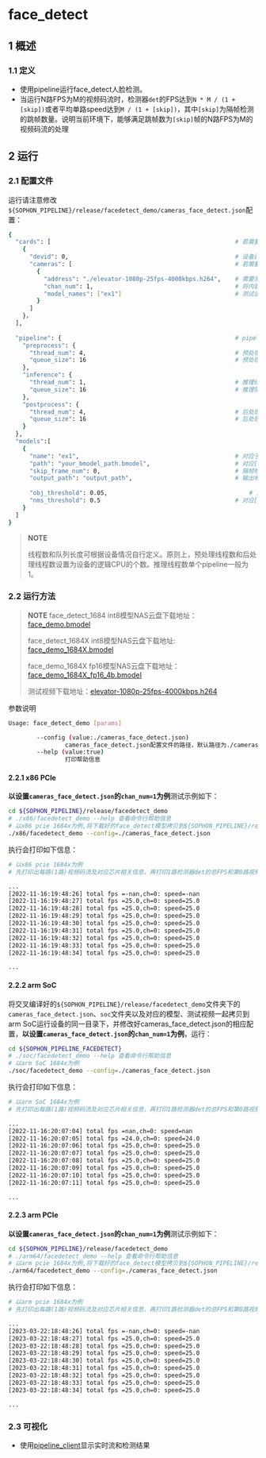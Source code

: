 # face_detect

## 1 概述

### 1.1 定义

- 使用pipeline运行face_detect人脸检测。
- 当运行N路FPS为M的视频码流时，检测器`det`的FPS达到`N * M / (1 + [skip])`或者平均单路speed达到`M / (1 + [skip])`，其中`[skip]`为隔帧检测的跳帧数量。说明当前环境下，能够满足跳帧数为`[skip]`帧的N路FPS为M的视频码流的处理


## 2 运行

### 2.1 配置文件

运行请注意修改`${SOPHON_PIPELINE}/release/facedetect_demo/cameras_face_detect.json`配置：

```bash
{
  "cards": [													# 若需要配置多个device，可以在cards下添加多组devid和cameras信息
    {
      "devid": 0,												# 设备id
      "cameras": [												# 若需要配置多个视频码流，可以在cameras下添加多组address和chan_num信息。若配置了多个address或多个cards，总的视频码流路数为所有的[chan_num]数量之和
        {
          "address": "./elevator-1080p-25fps-4000kbps.h264",	# 需要测试视频码流的地址，如果是本地文件，只支持h264/h265格式
          "chan_num": 1,										# 将内容为上述[address]的视频码流配置[chan_num]数量的路数。默认设置为1，会接入1路的内容为上述[address]的视频码流。
          "model_names": ["ex1"]								# 测试该[address]视频码流的模型名称，需要和此配置文件下面的[models]参数内的模型自定义名称[name]一致，表示使用该模型，多个模型的名字用逗号分开。
        }
      ]
    }，
  ],
  
  "pipeline": {													# pipeline中的线程数和队列长度
    "preprocess": {
      "thread_num": 4,											# 预处理线程数
      "queue_size": 16											# 预处理队列最大长度
    },
    "inference": {
      "thread_num": 1,											# 推理线程数
      "queue_size": 16											# 推理队列最大长度
    },
    "postprocess": {
      "thread_num": 4,											# 后处理线程数
      "queue_size": 16											# 后处理队列最大长度
    }
  },
  "models":[
    {
      "name": "ex1",											# 对应于[path]的模型自定义名称
      "path": "your_bmodel_path.bmodel",	        			# 对应[name]的bmodel模型的路径
      "skip_frame_num": 0,										# 隔帧检测的跳帧数量。当设置为0时表示程序不跳帧检测，当设置为1时表示程序每间隔1帧做一次模型的pipeline。
      "output_path": "output_path",                     		# 输出地址，只支持rtsp，tcp 格式为protocol://ip:port/, 例如rtsp://192.168.0.1:8554/test ， tcp://172.28.1.1:5353。对于rtsp推流，地址为rtsp server配置的地址。对于tcp，需要开放自己配置的端口。
      
      "obj_threshold": 0.05,										# 对应[path]的bmodel模型画框的置信度阈值
      "nms_threshold": 0.5										# 对应[path]的bmodel模型后处理的非极大值抑制阈值
    }
  ]
}
```

> **NOTE**  
> 
> 线程数和队列长度可根据设备情况自行定义。原则上，预处理线程数和后处理线程数设置为设备的逻辑CPU的个数。推理线程数单个pipeline一般为1。

### 2.2 运行方法

  > **NOTE** 
  > face_detect_1684 int8模型NAS云盘下载地址：[face_demo.bmodel](http://219.142.246.77:65000/sharing/oD4Jb0RVZ)
> 
>face_detect_1684X int8模型NAS云盘下载地址: [face_demo_1684X.bmodel](http://219.142.246.77:65000/sharing/Yk3o6QdXD)
  >
  > face_demo_1684X fp16模型NAS云盘下载地址：[face_demo_1684X_fp16_4b.bmodeI](http://219.142.246.77:65000/sharing/8pBKB4HVW)
  >
  > 测试视频下载地址：[elevator-1080p-25fps-4000kbps.h264](http://219.142.246.77:65000/sharing/tU6pYuuau)

参数说明

```bash
Usage: face_detect_demo [params]

        --config (value:./cameras_face_detect.json)
                cameras_face_detect.json配置文件的路径，默认路径为./cameras_face_detect.json。
        --help (value:true)
                打印帮助信息
```

#### 2.2.1 x86 PCIe

**以设置`cameras_face_detect.json`的`chan_num=1`为例**测试示例如下：

```bash
cd ${SOPHON_PIPELINE}/release/facedetect_demo
# ./x86/facedetect_demo --help 查看命令行帮助信息
# 以x86 pcie 1684x为例,将下载好的face_detect模型拷贝到${SOPHON_PIPELINE}/release/facedetect_demo目录下运行
./x86/facedetect_demo --config=./cameras_face_detect.json
```

执行会打印如下信息：

```bash
# 以x86 pcie 1684x为例
# 先打印出每路(1路)视频码流及对应芯片相关信息，再打印1路检测器det的总FPS和第0路视频码流处理对应的speed信息。其中，FPS和speed信息与当前运行设备的硬件配置相关，不同设备运行结果不同属正常现象，且同一设备运行程序过程中FPS和speed信息有一定波动属于正常现象。FPS和speed信息如下所示：

...
[2022-11-16:19:48:26] total fps =-nan,ch=0: speed=-nan
[2022-11-16:19:48:27] total fps =25.0,ch=0: speed=25.0
[2022-11-16:19:48:28] total fps =25.0,ch=0: speed=25.0
[2022-11-16:19:48:29] total fps =25.0,ch=0: speed=25.0
[2022-11-16:19:48:30] total fps =25.0,ch=0: speed=25.0
[2022-11-16:19:48:31] total fps =25.0,ch=0: speed=25.0
[2022-11-16:19:48:32] total fps =25.0,ch=0: speed=25.0
[2022-11-16:19:48:33] total fps =25.0,ch=0: speed=25.0
[2022-11-16:19:48:34] total fps =25.0,ch=0: speed=25.0

...
```

#### 2.2.2 arm SoC

将交叉编译好的`${SOPHON_PIPELINE}/release/facedetect_demo`文件夹下的`cameras_face_detect.json`、`soc`文件夹以及对应的模型、测试视频一起拷贝到arm SoC运行设备的同一目录下，并修改好cameras_face_detect.json的相应配置，**以设置`cameras_face_detect.json`的`chan_num=1`为例**，运行：

```bash
cd ${SOPHON_PIPELINE_FACEDETECT}
# ./soc/facedetect_demo --help 查看命令行帮助信息
# 以arm SoC 1684x为例
./soc/facedetect_demo --config=./cameras_face_detect.json 
```

执行会打印如下信息：

```bash
# 以arm SoC 1684x为例
# 先打印出每路(1路)视频码流及对应芯片相关信息，再打印1路检测器det的总FPS和第0路视频码流处理对应的speed信息。其中，FPS和speed信息与当前运行设备的硬件配置相关，不同设备运行结果不同属正常现象，且同一设备运行程序过程中FPS和speed信息有一定波动属于正常现象。FPS和speed信息如下所示：

...
[2022-11-16:20:07:04] total fps =nan,ch=0: speed=nan
[2022-11-16:20:07:05] total fps =24.0,ch=0: speed=24.0
[2022-11-16:20:07:06] total fps =25.0,ch=0: speed=25.0
[2022-11-16:20:07:07] total fps =25.0,ch=0: speed=25.0
[2022-11-16:20:07:08] total fps =25.0,ch=0: speed=25.0
[2022-11-16:20:07:09] total fps =25.0,ch=0: speed=25.0
[2022-11-16:20:07:10] total fps =25.0,ch=0: speed=25.0
[2022-11-16:20:07:11] total fps =25.0,ch=0: speed=25.0

...
```

#### 2.2.3 arm PCIe

**以设置`cameras_face_detect.json`的`chan_num=1`为例**测试示例如下：

```bash
cd ${SOPHON_PIPELINE}/release/facedetect_demo
# ./arm64/facedetect_demo --help 查看命令行帮助信息
# 以arm pcie 1684x为例,将下载好的face_detect模型拷贝到${SOPHON_PIPELINE}/release/facedetect_demo目录下运行
./arm64/facedetect_demo --config=./cameras_face_detect.json
```

执行会打印如下信息：

```bash
# 以arm pcie 1684x为例
# 先打印出每路(1路)视频码流及对应芯片相关信息，再打印1路检测器det的总FPS和第0路视频码流处理对应的speed信息。其中，FPS和speed信息与当前运行设备的硬件配置相关，不同设备运行结果不同属正常现象，且同一设备运行程序过程中FPS和speed信息有一定波动属于正常现象。FPS和speed信息如下所示：

...
[2023-03-22:18:48:26] total fps =-nan,ch=0: speed=-nan
[2023-03-22:18:48:27] total fps =25.0,ch=0: speed=25.0
[2023-03-22:18:48:28] total fps =25.0,ch=0: speed=25.0
[2023-03-22:18:48:29] total fps =25.0,ch=0: speed=25.0
[2023-03-22:18:48:30] total fps =25.0,ch=0: speed=25.0
[2023-03-22:18:48:31] total fps =25.0,ch=0: speed=25.0
[2023-03-22:18:48:32] total fps =25.0,ch=0: speed=25.0
[2023-03-22:18:48:33] total fps =25.0,ch=0: speed=25.0
[2023-03-22:18:48:34] total fps =25.0,ch=0: speed=25.0

...
```

### 2.3 可视化

- 使用[pipeline_client](./pipeline_client_visualization.md)显示实时流和检测结果

